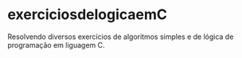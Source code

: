 # exerciciosdelogicaemC
Resolvendo diversos exercícios de algoritmos simples e de lógica de programação em liguagem C.
